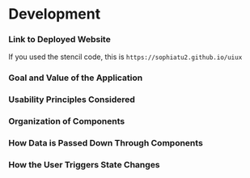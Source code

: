 # Development

### Link to Deployed Website
If you used the stencil code, this is `https://sophiatu2.github.io/uiux`

### Goal and Value of the Application

### Usability Principles Considered

### Organization of Components

### How Data is Passed Down Through Components

### How the User Triggers State Changes

